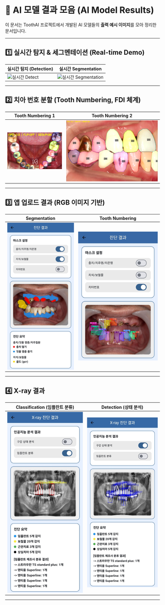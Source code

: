 # 🤖 AI 모델 결과 모음 (AI Model Results)

이 문서는 ToothAI 프로젝트에서 개발된 AI 모델들의 **출력 예시 이미지**를 모아 정리한 문서입니다.  

---

## 1️⃣ 실시간 탐지 & 세그멘테이션 (Real-time Demo)

| 실시간 탐지 (Detection) | 실시간 Segmentation |
|---|---|
| ![실시간 Detect](./image/실시간_detect.png) | ![실시간 Segmentation](./image/실시간_segmentation.png) |

---

## 2️⃣ 치아 번호 분할 (Tooth Numbering, FDI 체계)

| Tooth Numbering 1 | Tooth Numbering 2 |
|---|---|
| ![Tooth Numbering 1](./image/tooth_numbering_1.png) | ![Tooth Numbering 2](./image/tooth_numbering_2.png) |

---

## 3️⃣ 앱 업로드 결과 (RGB 이미지 기반)

| Segmentation | Tooth Numbering |
|---|---|
| ![RGB Segmentation](./image/RGB_segmentation.jpg) | ![RGB Tooth Number](./image/RGB_tooth_number.jpg) |

---

## 4️⃣ X-ray 결과

| Classification (임플란트 분류) | Detection (상태 분석) |
|---|---|
| ![X-ray Class](./image/X_ray_class.jpg) | ![X-ray Detect](./image/X_ray_detect.jpg) |

---
